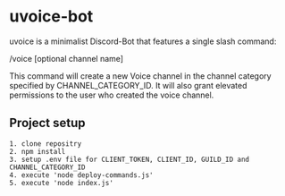 # uvoice-bot

uvoice is a minimalist Discord-Bot that features a single slash command:

/voice [optional channel name]

This command will create a new Voice channel in the channel category specified by CHANNEL_CATEGORY_ID.
It will also grant elevated permissions to the user who created the voice channel.

## Project setup
```
1. clone repositry 
2. npm install
3. setup .env file for CLIENT_TOKEN, CLIENT_ID, GUILD_ID and CHANNEL_CATEGORY_ID
4. execute 'node deploy-commands.js'
5. execute 'node index.js'
```
